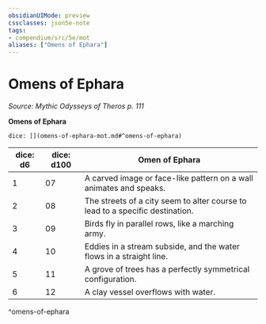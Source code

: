 ```yaml
---
obsidianUIMode: preview
cssclasses: json5e-note
tags:
- compendium/src/5e/mot
aliases: ["Omens of Ephara"]
---
```

# Omens of Ephara
*Source: Mythic Odysseys of Theros p. 111* 

**Omens of Ephara**

`dice: [](omens-of-ephara-mot.md#^omens-of-ephara)`

| dice: d6 | dice: d100 | Omen of Ephara |
|----------|------------|----------------|
| 1 | 07 | A carved image or face-like pattern on a wall animates and speaks. |
| 2 | 08 | The streets of a city seem to alter course to lead to a specific destination. |
| 3 | 09 | Birds fly in parallel rows, like a marching army. |
| 4 | 10 | Eddies in a stream subside, and the water flows in a straight line. |
| 5 | 11 | A grove of trees has a perfectly symmetrical configuration. |
| 6 | 12 | A clay vessel overflows with water. |
^omens-of-ephara